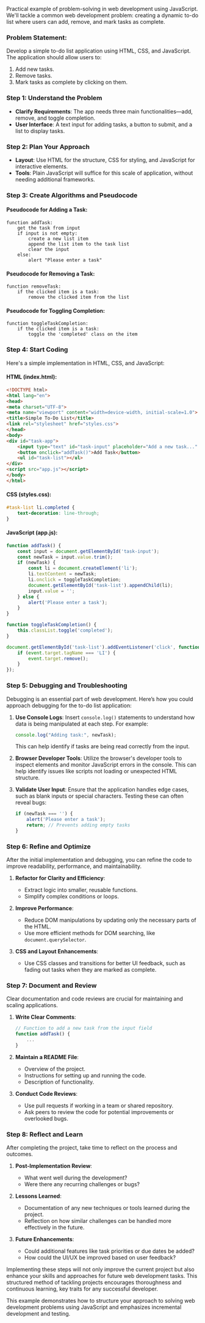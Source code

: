 Practical example of problem-solving in web development using JavaScript. We'll tackle a common web development problem: creating a dynamic to-do list where users can add, remove, and mark tasks as complete.

### Problem Statement:
Develop a simple to-do list application using HTML, CSS, and JavaScript. The application should allow users to:
1. Add new tasks.
2. Remove tasks.
3. Mark tasks as complete by clicking on them.

### Step 1: Understand the Problem
- **Clarify Requirements**: The app needs three main functionalities—add, remove, and toggle completion.
- **User Interface**: A text input for adding tasks, a button to submit, and a list to display tasks.

### Step 2: Plan Your Approach
- **Layout**: Use HTML for the structure, CSS for styling, and JavaScript for interactive elements.
- **Tools**: Plain JavaScript will suffice for this scale of application, without needing additional frameworks.

### Step 3: Create Algorithms and Pseudocode
#### Pseudocode for Adding a Task:
```
function addTask:
    get the task from input
    if input is not empty:
        create a new list item
        append the list item to the task list
        clear the input
    else:
        alert "Please enter a task"
```
#### Pseudocode for Removing a Task:
```
function removeTask:
    if the clicked item is a task:
        remove the clicked item from the list
```
#### Pseudocode for Toggling Completion:
```
function toggleTaskCompletion:
    if the clicked item is a task:
        toggle the 'completed' class on the item
```

### Step 4: Start Coding
Here's a simple implementation in HTML, CSS, and JavaScript:

#### HTML (index.html):
```html
<!DOCTYPE html>
<html lang="en">
<head>
<meta charset="UTF-8">
<meta name="viewport" content="width=device-width, initial-scale=1.0">
<title>Simple To-Do List</title>
<link rel="stylesheet" href="styles.css">
</head>
<body>
<div id="task-app">
    <input type="text" id="task-input" placeholder="Add a new task..." />
    <button onclick="addTask()">Add Task</button>
    <ul id="task-list"></ul>
</div>
<script src="app.js"></script>
</body>
</html>
```

#### CSS (styles.css):
```css
#task-list li.completed {
    text-decoration: line-through;
}
```

#### JavaScript (app.js):
```javascript
function addTask() {
    const input = document.getElementById('task-input');
    const newTask = input.value.trim();
    if (newTask) {
        const li = document.createElement('li');
        li.textContent = newTask;
        li.onclick = toggleTaskCompletion;
        document.getElementById('task-list').appendChild(li);
        input.value = '';
    } else {
        alert('Please enter a task');
    }
}

function toggleTaskCompletion() {
    this.classList.toggle('completed');
}

document.getElementById('task-list').addEventListener('click', function(event) {
    if (event.target.tagName === 'LI') {
        event.target.remove();
    }
});
```

### Step 5: Debugging and Troubleshooting
Debugging is an essential part of web development. Here’s how you could approach debugging for the to-do list application:

1. **Use Console Logs**: Insert `console.log()` statements to understand how data is being manipulated at each step. For example:
   ```javascript
   console.log("Adding task:", newTask);
   ```
   This can help identify if tasks are being read correctly from the input.

2. **Browser Developer Tools**: Utilize the browser's developer tools to inspect elements and monitor JavaScript errors in the console. This can help identify issues like scripts not loading or unexpected HTML structure.

3. **Validate User Input**: Ensure that the application handles edge cases, such as blank inputs or special characters. Testing these can often reveal bugs:
   ```javascript
   if (newTask === '') {
       alert('Please enter a task');
       return; // Prevents adding empty tasks
   }
   ```

### Step 6: Refine and Optimize
After the initial implementation and debugging, you can refine the code to improve readability, performance, and maintainability.

1. **Refactor for Clarity and Efficiency**:
   - Extract logic into smaller, reusable functions.
   - Simplify complex conditions or loops.

2. **Improve Performance**:
   - Reduce DOM manipulations by updating only the necessary parts of the HTML.
   - Use more efficient methods for DOM searching, like `document.querySelector`.

3. **CSS and Layout Enhancements**:
   - Use CSS classes and transitions for better UI feedback, such as fading out tasks when they are marked as complete.

### Step 7: Document and Review
Clear documentation and code reviews are crucial for maintaining and scaling applications.

1. **Write Clear Comments**:
   ```javascript
   // Function to add a new task from the input field
   function addTask() {
       ...
   }
   ```

2. **Maintain a README File**:
   - Overview of the project.
   - Instructions for setting up and running the code.
   - Description of functionality.

3. **Conduct Code Reviews**:
   - Use pull requests if working in a team or shared repository.
   - Ask peers to review the code for potential improvements or overlooked bugs.

### Step 8: Reflect and Learn
After completing the project, take time to reflect on the process and outcomes.

1. **Post-Implementation Review**:
   - What went well during the development?
   - Were there any recurring challenges or bugs?

2. **Lessons Learned**:
   - Documentation of any new techniques or tools learned during the project.
   - Reflection on how similar challenges can be handled more effectively in the future.

3. **Future Enhancements**:
   - Could additional features like task priorities or due dates be added?
   - How could the UI/UX be improved based on user feedback?

Implementing these steps will not only improve the current project but also enhance your skills and approaches for future web development tasks. This structured method of tackling projects encourages thoroughness and continuous learning, key traits for any successful developer.

This example demonstrates how to structure your approach to solving web development problems using JavaScript and emphasizes incremental development and testing.
